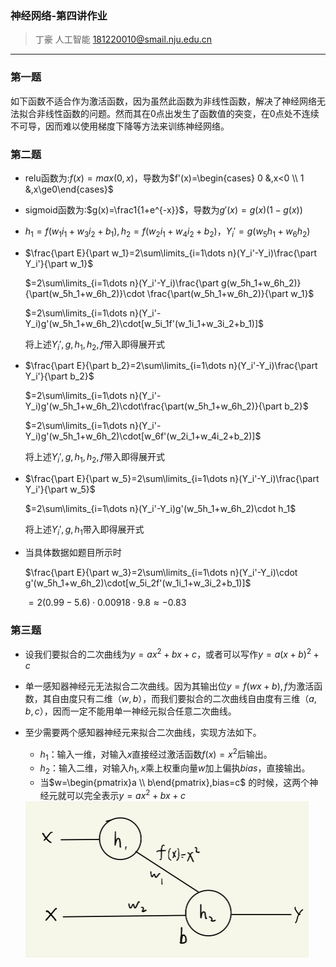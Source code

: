 ### 神经网络-第四讲作业
> 丁豪 人工智能
> 181220010@smail.nju.edu.cn

---

### 第一题

​	如下函数不适合作为激活函数，因为虽然此函数为非线性函数，解决了神经网络无法拟合非线性函数的问题。然而其在0点出发生了函数值的突变，在0点处不连续不可导，因而难以使用梯度下降等方法来训练神经网络。



### 第二题

- relu函数为:$f(x)=max(0,x)$，导数为$f'(x)=\begin{cases} 0 &,x<0 \\ 1 &,x\ge0\end{cases}$

- sigmoid函数为:$g(x)=\frac1{1+e^{-x}}$，导数为$g'(x)=g(x)(1-g(x))$

- $h_1=f(w_1i_1+w_3i_2+b_1),h_2=f(w_2i_1+w_4i_2+b_2)，Y_i'=g(w_5h_1+w_6h_2)$

- $\frac{\part E}{\part w_1}=2\sum\limits_{i=1\dots n}(Y_i'-Y_i)\frac{\part Y_i'}{\part w_1}$

  $=2\sum\limits_{i=1\dots n}(Y_i'-Y_i)\frac{\part g(w_5h_1+w_6h_2)}{\part(w_5h_1+w_6h_2)}\cdot \frac{\part(w_5h_1+w_6h_2)}{\part w_1}$

  $=2\sum\limits_{i=1\dots n}(Y_i'-Y_i)g'(w_5h_1+w_6h_2)\cdot[w_5i_1f'(w_1i_1+w_3i_2+b_1)]$
  
  将上述$Y_i',g,h_1,h_2,f$带入即得展开式
  
- $\frac{\part E}{\part b_2}=2\sum\limits_{i=1\dots n}(Y_i'-Y_i)\frac{\part Y_i'}{\part b_2}$

  $=2\sum\limits_{i=1\dots n}(Y_i'-Y_i)g'(w_5h_1+w_6h_2)\cdot\frac{\part(w_5h_1+w_6h_2)}{\part b_2}$

  $=2\sum\limits_{i=1\dots n}(Y_i'-Y_i)g'(w_5h_1+w_6h_2)\cdot[w_6f'(w_2i_1+w_4i_2+b_2)]$

  将上述$Y_i',g,h_1,h_2,f$带入即得展开式

- $\frac{\part E}{\part w_5}=2\sum\limits_{i=1\dots n}(Y_i'-Y_i)\frac{\part Y_i'}{\part w_5}$

  $=2\sum\limits_{i=1\dots n}(Y_i'-Y_i)g'(w_5h_1+w_6h_2)\cdot h_1$

  将上述$Y_i',g,h_1$带入即得展开式

- 当具体数据如题目所示时

  $\frac{\part E}{\part w_3}=2\sum\limits_{i=1\dots n}(Y_i'-Y_i)\cdot g'(w_5h_1+w_6h_2)\cdot[w_5i_2f'(w_1i_1+w_3i_2+b_1)]$

  $=2(0.99-5.6)\cdot 0.00918 \cdot 9.8 \approx -0.83$



### 第三题

- 设我们要拟合的二次曲线为$y=ax^2+bx+c$，或者可以写作$y=a(x+b)^2+c$

- 单一感知器神经元无法拟合二次曲线。因为其输出位$y=f(wx+b),f$为激活函数，其自由度只有二维（$w,b$），而我们要拟合的二次曲线自由度有三维（$a,b,c$），因而一定不能用单一神经元拟合任意二次曲线。

- 至少需要两个感知器神经元来拟合二次曲线，实现方法如下。

  - $h_1$：输入一维，对输入$x$直接经过激活函数$f(x)=x^2$后输出。
  - $h_2$：输入二维，对输入$h_1,x$乘上权重向量$w$加上偏执$bias$，直接输出。
  - 当$w=\begin{pmatrix}a \\ b\end{pmatrix},bias=c$ 的时候，这两个神经元就可以完全表示$y=ax^2+bx+c$

  <img src="./figures/3.1.png" alt="s" style="zoom:50%;" />